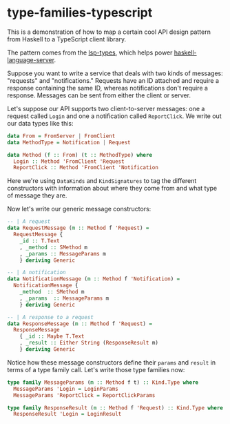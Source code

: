 # type-families-typescript

This is a demonstration of how to map a certain cool API design pattern from Haskell to a TypeScript client library.

The pattern comes from the [lsp-types](https://github.com/alanz/lsp/tree/master/lsp-types), which helps power [haskell-language-server](https://github.com/haskell/haskell-language-server/).

Suppose you want to write a service that deals with two kinds of messages: "requests" and "notifications." Requests have an ID attached and require a response containing the same ID, whereas notifications don't require a response. Messages can be sent from either the client or server.

Let's suppose our API supports two client-to-server messages: one a request called `Login` and one a notification called `ReportClick`. We write out our data types like this:

``` haskell
data From = FromServer | FromClient
data MethodType = Notification | Request

data Method (f :: From) (t :: MethodType) where
  Login :: Method 'FromClient 'Request
  ReportClick :: Method 'FromClient 'Notification
```

Here we're using `DataKinds` and `KindSignatures` to tag the different constructors with information about where they come from and what type of message they are.

Now let's write our generic message constructors:

``` haskell
-- | A request
data RequestMessage (m :: Method f 'Request) =
  RequestMessage {
    _id :: T.Text
    , _method :: SMethod m
    , _params :: MessageParams m
    } deriving Generic

-- | A notification
data NotificationMessage (m :: Method f 'Notification) =
  NotificationMessage {
    _method  :: SMethod m
    , _params  :: MessageParams m
    } deriving Generic

-- | A response to a request
data ResponseMessage (m :: Method f 'Request) =
  ResponseMessage
    { _id :: Maybe T.Text
    , _result :: Either String (ResponseResult m)
    } deriving Generic
```

Notice how these message constructors define their `params` and `result` in terms of a type family call. Let's write those type families now:

``` haskell
type family MessageParams (m :: Method f t) :: Kind.Type where
  MessageParams 'Login = LoginParams
  MessageParams 'ReportClick = ReportClickParams

type family ResponseResult (m :: Method f 'Request) :: Kind.Type where
  ResponseResult 'Login = LoginResult
```
